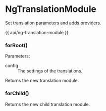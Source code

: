 <!-- ======================================================================
--- Search engine
title:          NgTranslationModule
keywords:       NgTranslationModule
description:    NgTranslationModule.
--- Menu system
order:          10
text:           NgTranslationModule
hidden:         false
umbel:          false
--- Page properties
id:             
document:       
layout:         layout-2-left
$-left:         #side-menu
searchable:     true
--- Side menu
side-menu-root:     /api
side-menu-header:   API
side-menu-top:      
side-menu-depth:    2
======================================================================= -->

# NgTranslationModule

Set translation parameters and adds providers.

{{ api/ng-translation-module }}

### forRoot()

Parameters:

<dl>
  <dt>config</dt>
  <dd>The settings of the translations.</dd>
</dl>

<span class="code">Returns</span> the new translation module.

### forChild()

<span  class="code">Returns</span> the new child translation module.
